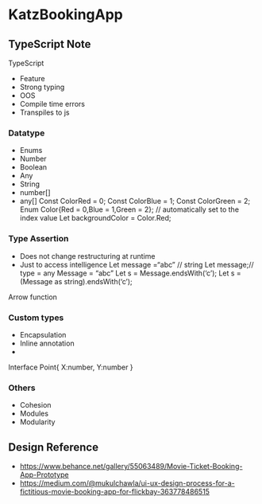 # KatzBookingApp
## TypeScript Note
TypeScript
- Feature
- Strong  typing
- OOS
- Compile time errors
- Transpiles to js

### Datatype
- Enums
- Number
- Boolean
- Any
- String
- number[]
- any[]
Const ColorRed = 0;
Const ColorBlue = 1;
Const ColorGreen = 2;
Enum Color{Red = 0,Blue = 1,Green = 2}; // automatically set to the index value
Let backgroundColor = Color.Red;

### Type Assertion
- Does not change restructuring at runtime
- Just to access intelligence
Let message =“abc” // string
Let message;// type = any
Message = “abc”
Let s = <String> Message.endsWith(‘c’);
Let s = (Message as string).endsWith(‘c’);

Arrow function

### Custom types
- Encapsulation
- Inline annotation
- 
Interface Point{
X:number,
Y:number
}
### Others
- Cohesion
- Modules
- Modularity

## Design Reference
-  https://www.behance.net/gallery/55063489/Movie-Ticket-Booking-App-Prototype
-  https://medium.com/@mukulchawla/ui-ux-design-process-for-a-fictitious-movie-booking-app-for-flickbay-363778486515
